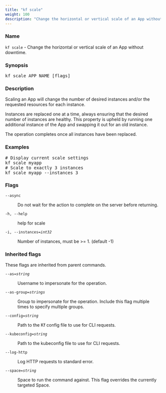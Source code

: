 ```yaml
---
title: "kf scale"
weight: 100
description: "Change the horizontal or vertical scale of an App without downtime."
---
```

### Name

<code translate="no">kf scale</code> - Change the horizontal or vertical scale of an App without downtime.

### Synopsis

<pre translate="no">kf scale APP_NAME [flags]</pre>

### Description

Scaling an App will change the number of desired instances and/or the
requested resources for each instance.

Instances are replaced one at a time, always ensuring that the desired
number of instances are healthy. This property is upheld by running one
additional instance of the App and swapping it out for an old instance.

The operation completes once all instances have been replaced.


### Examples

<pre translate="no">
# Display current scale settings
kf scale myapp
# Scale to exactly 3 instances
kf scale myapp --instances 3
</pre>

### Flags

<dl>
<dt><code translate="no">--async</code></dt>
<dd><p>Do not wait for the action to complete on the server before returning.</p>
</dd>
<dt><code translate="no">-h, --help</code></dt>
<dd><p>help for scale</p>
</dd>
<dt><code translate="no">-i, --instances=<var translate="no">int32</var></code></dt>
<dd><p>Number of instances, must be &gt;= 1. (default -1)</p>
</dd>
</dl>


### Inherited flags

These flags are inherited from parent commands.

<dl>
<dt><code translate="no">--as=<var translate="no">string</var></code></dt>
<dd><p>Username to impersonate for the operation.</p>
</dd>
<dt><code translate="no">--as-group=<var translate="no">strings</var></code></dt>
<dd><p>Group to impersonate for the operation. Include this flag multiple times to specify multiple groups.</p>
</dd>
<dt><code translate="no">--config=<var translate="no">string</var></code></dt>
<dd><p>Path to the Kf config file to use for CLI requests.</p>
</dd>
<dt><code translate="no">--kubeconfig=<var translate="no">string</var></code></dt>
<dd><p>Path to the kubeconfig file to use for CLI requests.</p>
</dd>
<dt><code translate="no">--log-http</code></dt>
<dd><p>Log HTTP requests to standard error.</p>
</dd>
<dt><code translate="no">--space=<var translate="no">string</var></code></dt>
<dd><p>Space to run the command against. This flag overrides the currently targeted Space.</p>
</dd>
</dl>


